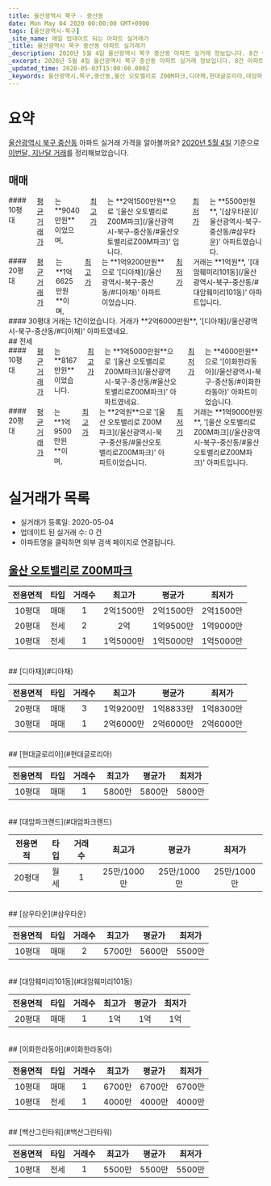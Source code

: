 ```yaml
---
title: 울산광역시 북구 - 중산동
date: Mon May 04 2020 00:00:00 GMT+0900
tags: [울산광역시-북구]
_site_name: 매일 업데이트 되는 아파트 실거래가
_title: 울산광역시 북구 중산동 아파트 실거래가
_description: 2020년 5월 4일 울산광역시 북구 중산동 아파트 실거래 정보입니다. 8건 아파트 정보가 있습니다.
_excerpt: 2020년 5월 4일 울산광역시 북구 중산동 아파트 실거래 정보입니다. 8건 아파트 정보가 있습니다.
_updated_time: 2020-05-03T15:00:00.000Z
_keywords: 울산광역시,북구,중산동,울산 오토밸리로 Z00M파크,디아채,현대글로리아,대암파크랜드,삼우타운,대암훼미리101동,이화한라동아,백산그린타워
---
```





# 요약
<ins>울산광역시 북구 중산동</ins> 아파트 실거래 가격을 알아볼까요? <ins>2020년 5월 4일</ins> 기준으로 <ins>이번달, 지난달 거래</ins>를 정리해보았습니다.

## 매매
<div class="container">
<div class="six columns" markdown="1">
#### 10평대
<ins>평균 거래가</ins>는 **9040만원**이었으며, <ins>최고가</ins>는 **2억1500만원**으로 '[울산 오토밸리로 Z00M파크](/울산광역시-북구-중산동/#울산오토밸리로Z00M파크)' 입니다. <ins>최저가</ins>는 **5500만원**, '[삼우타운](/울산광역시-북구-중산동/#삼우타운)' 아파트였습니다.
</div>
<div class="six columns" markdown="1">
#### 20평대
<ins>평균 거래가</ins>는 **1억6625만원**이며, <ins>최고가</ins>는 **1억9200만원**으로 '[디아채](/울산광역시-북구-중산동/#디아채)' 아파트이었습니다. <ins>최저가</ins> 거래는 **1억원**, '[대암훼미리101동](/울산광역시-북구-중산동/#대암훼미리101동)' 아파트입니다.
</div>
</div>
<div class="container">
<div class="twelve columns" markdown="1">
#### 30평대
거래는 1건이었습니다. 거래가 **2억6000만원**, '[디아채](/울산광역시-북구-중산동/#디아채)' 아파트였네요.
</div>
</div>
## 전세
<div class="container">
<div class="six columns" markdown="1">
#### 10평대
<ins>평균 거래가</ins>는 **8167만원**이었습니다. <ins>최고가</ins>는 **1억5000만원**으로 '[울산 오토밸리로 Z00M파크](/울산광역시-북구-중산동/#울산오토밸리로Z00M파크)' 아파트였네요. <ins>최저가</ins>는 **4000만원**으로 '[이화한라동아](/울산광역시-북구-중산동/#이화한라동아)' 아파트이었습니다.
</div>
<div class="six columns" markdown="1">
#### 20평대
<ins>평균 거래가</ins>는 **1억9500만원**이며, <ins>최고가</ins>는 **2억원**으로 '[울산 오토밸리로 Z00M파크](/울산광역시-북구-중산동/#울산오토밸리로Z00M파크)' 아파트이었습니다. <ins>최저가</ins> 거래는 **1억9000만원**, '[울산 오토밸리로 Z00M파크](/울산광역시-북구-중산동/#울산오토밸리로Z00M파크)' 아파트입니다.
</div>
</div>



# 실거래가 목록
- 실거래가 등록일: 2020-05-04
- 업데이트 된 실거래 수: 0 건
- 아파트명을 클릭하면 외부 검색 페이지로 연결됩니다.

## [울산 오토밸리로 Z00M파크](#울산오토밸리로Z00M파크)

|전용면적|타입|거래수|최고가|평균가|최저가|
|:---:|:---:|:---:|:---:|:---:|:---:|
|10평대|<span class="deal-type-1">매매</span>|1|2억1500만|2억1500만|2억1500만|
|20평대|<span class="deal-type-2">전세</span>|2|2억|1억9500만|1억9000만|
|10평대|<span class="deal-type-2">전세</span>|1|1억5000만|1억5000만|1억5000만|

<br/>
## [디아채](#디아채)

|전용면적|타입|거래수|최고가|평균가|최저가|
|:---:|:---:|:---:|:---:|:---:|:---:|
|20평대|<span class="deal-type-1">매매</span>|3|1억9200만|1억8833만|1억8300만|
|30평대|<span class="deal-type-1">매매</span>|1|2억6000만|2억6000만|2억6000만|

<br/>
## [현대글로리아](#현대글로리아)

|전용면적|타입|거래수|최고가|평균가|최저가|
|:---:|:---:|:---:|:---:|:---:|:---:|
|10평대|<span class="deal-type-1">매매</span>|1|5800만|5800만|5800만|

<br/>
## [대암파크랜드](#대암파크랜드)

|전용면적|타입|거래수|최고가|평균가|최저가|
|:---:|:---:|:---:|:---:|:---:|:---:|
|20평대|<span class="deal-type-3">월세</span>|1|25만/1000만|25만/1000만|25만/1000만|

<br/>
## [삼우타운](#삼우타운)

|전용면적|타입|거래수|최고가|평균가|최저가|
|:---:|:---:|:---:|:---:|:---:|:---:|
|10평대|<span class="deal-type-1">매매</span>|2|5700만|5600만|5500만|

<br/>
## [대암훼미리101동](#대암훼미리101동)

|전용면적|타입|거래수|최고가|평균가|최저가|
|:---:|:---:|:---:|:---:|:---:|:---:|
|20평대|<span class="deal-type-1">매매</span>|1|1억|1억|1억|

<br/>
## [이화한라동아](#이화한라동아)

|전용면적|타입|거래수|최고가|평균가|최저가|
|:---:|:---:|:---:|:---:|:---:|:---:|
|10평대|<span class="deal-type-1">매매</span>|1|6700만|6700만|6700만|
|10평대|<span class="deal-type-2">전세</span>|1|4000만|4000만|4000만|

<br/>
## [백산그린타워](#백산그린타워)

|전용면적|타입|거래수|최고가|평균가|최저가|
|:---:|:---:|:---:|:---:|:---:|:---:|
|10평대|<span class="deal-type-2">전세</span>|1|5500만|5500만|5500만|

<br/>



